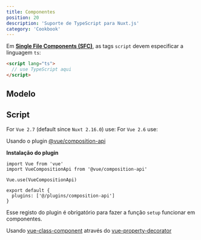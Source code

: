 ```yaml
---
title: Componentes
position: 20
description: 'Suporte de TypeScript para Nuxt.js'
category: 'Cookbook'
---
```


Em [**Single File Components (SFC)**](https://vuejs.org/v2/guide/single-file-components.html), as tags `script` devem especificar a linguagem `ts`:
```html
<script lang="ts">
  // use TypeScript aqui
</script>
```

## Modelo

<inject-code query="shared/components/template.html"></inject-code>

## Script


<tabs :options="{ useUrlFragment: false }">
  <tab name="Options API">
    For <code>Vue 2.7</code> (default since <code>Nuxt 2.16.0</code>) use:
    <inject-code query="shared/components/script.options-api-vue27.ts"></inject-code>
    For <code>Vue 2.6</code> use:
    <inject-code query="shared/components/script.options-api-vue26.ts"></inject-code>
  </tab>
  <tab name="Composition API">

Usando o plugin [@vue/composition-api](https://github.com/vuejs/composition-api) 

<alert type="info">

**Instalação do plugin**

```js{}[plugins/composition-api.js]
import Vue from 'vue'
import VueCompositionApi from '@vue/composition-api'

Vue.use(VueCompositionApi)
```

```js{}[nuxt.config.js]
export default {
  plugins: ['@/plugins/composition-api']
}
```

Esse registo do plugin é obrigatório para fazer a função `setup` funcionar em componentes.


</alert>

  <inject-code query="shared/components/script.composition-api.ts"></inject-code>

  </tab>
  <tab name="Class API">  

Usando [vue-class-component](https://github.com/vuejs/vue-class-component) através do [vue-property-decorator](https://github.com/kaorun343/vue-property-decorator)

<inject-code query="shared/components/script.class-api.ts"></inject-code>

  </tab>
</tabs>
